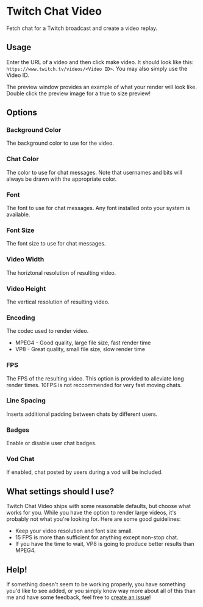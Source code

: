 # Twitch Chat Video

Fetch chat for a Twitch broadcast and create a video replay.

## Usage

Enter the URL of a video and then click make video. It should look like this: `https://www.twitch.tv/videos/<Video ID>`. You may also simply use the Video ID.

The preview window provides an example of what your render will look like. Double click the preview image for a true to size preview!

## Options 

### Background Color
The background color to use for the video.

### Chat Color
The color to use for chat messages. Note that usernames and bits will always be drawn with the appropriate color.

### Font
The font to use for chat messages. Any font installed onto your system is available.

### Font Size
The font size to use for chat messages.

### Video Width
The horiztonal resolution of resulting video.

### Video Height
The vertical resolution of resulting video.

### Encoding
The codec used to render video.
* MPEG4 - Good quality, large file size, fast render time
* VP8 - Great quality, small file size, slow render time

### FPS
The FPS of the resulting video. This option is provided to alleviate long render times. 10FPS is not reccommended for very fast moving chats.

### Line Spacing
Inserts additional padding between chats by different users.

### Badges
Enable or disable user chat badges.

### Vod Chat
If enabled, chat posted by users during a vod will be included.

## What settings should I use?

Twitch Chat Video ships with some reasonable defaults, but choose what works for you. While you have the option to render large videos, it's probably not what you're looking for. Here are some good guidelines:

* Keep your video resolution and font size small.
* 15 FPS is more than sufficient for anything except non-stop chat.
* If you have the time to wait, VP8 is going to produce better results than MPEG4.

## Help!

If something doesn't seem to be working properly, you have something you'd like to see added, or you simply know way more about all of this than me and have some feedback, feel free to [create an issue](https://github.com/cairface/TwitchChatVideo/issues)!
